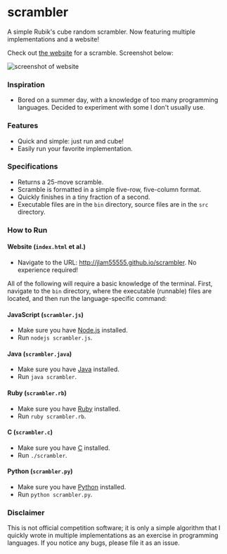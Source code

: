 # scrambler
A simple Rubik's cube random scrambler. Now featuring multiple implementations and a website!

Check out [the website](http://jlam55555.github.io/scrambler) for a scramble. Screenshot below:

![screenshot of website](http://i.imgur.com/iRhJ4ez.jpg)

### Inspiration
- Bored on a summer day, with a knowledge of too many programming languages. Decided to experiment with some I don't usually use.

### Features
- Quick and simple: just run and cube!
- Easily run your favorite implementation.

### Specifications
- Returns a 25-move scramble.
- Scramble is formatted in a simple five-row, five-column format.
- Quickly finishes in a tiny fraction of a second.
- Executable files are in the `bin` directory, source files are in the `src` directory.

### How to Run
#### Website (`index.html` et al.)
- Navigate to the URL: http://jlam55555.github.io/scrambler. No experience required!

All of the following will require a basic knowledge of the terminal. First, navigate to the `bin` directory, where the executable (runnable) files are located, and then run the language-specific command:

#### JavaScript (`scrambler.js`)
- Make sure you have [Node.js](https://nodejs.org/en/) installed.
- Run `nodejs scrambler.js`.

#### Java (`scrambler.java`)
- Make sure you have [Java](http://java.com/en/download/installed8.jsp) installed.
- Run `java scrambler`.

#### Ruby (`scrambler.rb`)
- Make sure you have [Ruby](https://www.ruby-lang.org/en/) installed.
- Run `ruby scrambler.rb`.

#### C (`scrambler.c`)
- Make sure you have [C](http://www.cprogramming.com/) installed.
- Run `./scrambler`.

#### Python (`scrambler.py`)
- Make sure you have [Python](https://python.org) installed.
- Run `python scrambler.py`.

### Disclaimer
This is not official competition software; it is only a simple algorithm that I quickly wrote in multiple implementations as an exercise in programming languages. If you notice any bugs, please file it as an issue.

